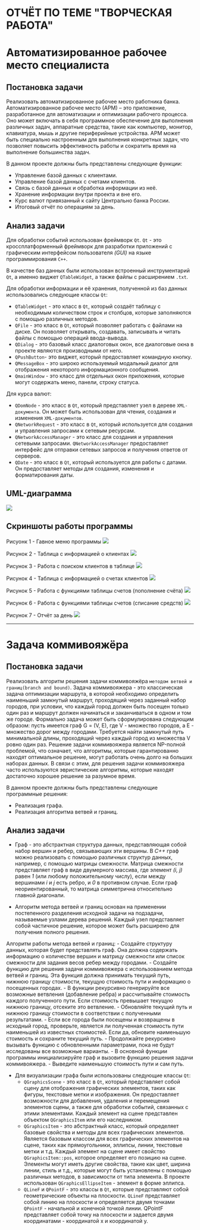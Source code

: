 # ОТЧЁТ ПО ТЕМЕ "ТВОРЧЕСКАЯ РАБОТА"
# Автоматизированное рабочее место специалиста
## Постановка задачи
Реализовать автоматизированное рабочее место работника банка. 
Автоматизированное рабочее место (АРМ) – это приложение, разработанное для автоматизации и оптимизации рабочего процесса. Оно может включать в себя программное обеспечение для выполнения различных задач, аппаратные средства, такие как компьютер, монитор, клавиатура, мышь и другие периферийные устройства. АРМ может быть специально настроенным для выполнения конкретных задач, что позволяет повысить эффективность работы и сократить время на выполнение большинства задач.

В данном проекте должны быть представлены следующие функции:
-	Управление базой данных с клиентами.
-	Управление базой данных с счетами клиентов.
-	Связь с базой данных и обработка информации из неё.
-	Хранение информации внутри проекта и вне его.
-	Курс валют привязанный к сайту Центрально банка России.
-	Итоговый отчёт по операциям за день.

## Анализ задачи
Для обработки событий использован фреймворк ```Qt```. ```Qt``` - это кроссплатформенный фреймворк для разработки приложений с графическим интерфейсом пользователя *(GUI)* на языке программирования ```C++```.

В качестве баз данных были использован встроенный инструментарий ```Qt```, а именно виджет ```QTableWidget```, а также файлы с расширением ```.txt```.

Для обработки информации и её хранения, полученной из баз данных использовались следующие классы ```Qt```:
-	```QTableWidget``` - это класс в ```Qt```, который создаёт таблицу с необходимым количеством строк и столбцов, которые заполняются с помощью различных методов.
-	```QFile``` - это класс в ```Qt```, который позволяет работать с файлами на диске. Он позволяет открывать, создавать, записывать и читать файлы с помощью операций ввода-вывода.
-	```QDialog``` - это базовый класс диалоговых окон, все диалоговые окна в проекте являются производными от него.
-	```QPushButton```- это виджет, который предоставляет командную кнопку.
-	```QMessageBox``` - это широко используемый модальный диалог для отображения некоторого информационного сообщения.
-	```QmainWindow``` - это класс для отдельных окон приложения, которые могут содержать меню, панели, строку статуса.

Для курса валют:
-	```QDomNode``` - это класс в ```Qt```, который представляет узел в дереве ```XML-документа```. Он может быть использован для чтения, создания и изменения ```XML-документов```.
-	```QNetworkRequest``` - это класс в ```Qt```, который используется для создания и управления запросами к сетевым ресурсам.
-	```QNetworkAccessManager``` - это класс для создания и управления сетевыми запросами. ```QNetworkAccessManager``` предоставляет интерфейс для отправки сетевых запросов и получения ответов от серверов.
- ```QDate``` - это класс в ```Qt```, который используется для работы с датами. Он предоставляет методы для создания, изменения и форматирования даты.

## UML-диаграмма
<img src="./pictures/UML-AWS.png">

## Скриншоты работы программы
Рисуонк 1 - Гавное меню программы
<img src="./pictures/mainmenu.PNG">

Рисунок 2 - Таблица с информацией о клиентах
<img src="./pictures/Client.PNG">

Рисунок 3 - Работа с поиском клиентов в таблице
<img src="./pictures/FindClient.PNG">

Рисунок 4 - Таблица с информацией о счетах клиентов
<img src="./pictures/Bills.PNG">

Рисунок 5 - Работа с функциями таблицы счетов (пополнение счёта)
<img src="./pictures/PlusMoney.PNG">

Рисунок 6 - Работа с функциями таблицы счетов (списание средств)
<img src="./pictures/GiveMoney.PNG">

Рисунок 7 - Отчёт за день
<img src="./pictures/report.PNG">

---
# Задача коммивояжёра 
## Постановка задачи
Реализовать алгоритм решения задачи коммивояжёра ```методом ветвей и границ(branch and bound)```. 
Задача коммивояжера - это классическая задача оптимизации маршрута, в которой необходимо определить наименьший замкнутый маршрут, проходящий через заданный набор городов, при условии, что каждый город должен быть посещен только один раз и маршрут должен начинаться и заканчиваться в одном и том же городе. Формально задача может быть сформулирована следующим образом: пусть имеется граф G = (V, E), где V - множество городов, а E - множество дорог между городами. Требуется найти замкнутый путь минимальной длины, проходящий через каждый город из множества V ровно один раз. Решение задачи коммивояжера является NP-полной проблемой, что означает, что алгоритмы, которые гарантированно находят оптимальное решение, могут работать очень долго на больших наборах данных. В связи с этим, для решения задачи коммивояжера часто используются эвристические алгоритмы, которые находят достаточно хорошее решение за разумное время.

В данном проекте должны быть представлены следующие программные решения:
- Реализация графа.
- Реализация алгоритма ветвей и границ.

## Aнализ задачи
- Граф - это абстрактная структура данных, представляющая собой набор вершин и ребер, связывающих эти вершины. В *C++* граф можно реализовать с помощью различных структур данных, например, с помощью матрицы смежности. Матрица смежности представляет граф в виде двумерного массива, где элемент *(i, j)* равен *1* (или любому положительному числу), если между вершинами *i* и *j* есть ребро, и *0* в противном случае. Если граф неориентированный, то матрица симметрична относительно главной диагонали.

- Алгоритм метода ветвей и границ основан на применении постепенного разделения исходной задачи на подзадачи, называемые узлами дерева решений. Каждый узел представляет собой частичное решение, которое может быть расширено для получения полного решения.

Алгоритм работы метода ветвей и границ:
    - Создайте структуру данных, которая будет представлять граф. Она должна содержать информацию о количестве вершин и матрицу смежности или список смежности для задания весов ребер между городами.
    - Создайте функцию для решения задачи коммивояжера с использованием метода ветвей и границ. Эта функция должна принимать текущий путь, нижнюю границу стоимости, текущую стоимость пути и информацию о посещенных городах.
    - В функции рекурсивно генерируйте все возможные ветвления (добавление ребра) и рассчитывайте стоимость каждого полученного пути. Если стоимость превышает текущую нижнюю границу, отсеките это ветвление.
    - Обновляйте текущий путь и нижнюю границу стоимости в соответствии с полученными результатами.
    - Если все города были посещены и возвращены в исходный город, проверьте, является ли полученная стоимость пути наименьшей из известных стоимостей. Если да, обновите наименьшую стоимость и сохраните текущий путь.
    - Продолжайте рекурсивно вызывать функцию с обновленными параметрами, пока не будут исследованы все возможные варианты.
    - В основной функции программы инициализируйте граф и вызовите функцию решения задачи коммивояжера.
    - Выведите наименьшую стоимость пути и сам путь.

- Для визуализации графа были использованы следующие классы ```Qt```:
    - ```QGraphicsScene``` - это класс в ```Qt```, который представляет собой сцену для отображения графических элементов, таких как фигуры, текстовые метки и изображения. Он предоставляет возможности для добавления, удаления и перемещения элементов сцены, а также для обработки событий, связанных с этими элементами. Каждый элемент на сцене представлен объектом ```QGraphicsItem``` или его наследником.
    - ```QGraphicsItem``` - это абстрактный класс, который определяет базовые свойства и методы для всех графических элементов. Является базовым классом для всех графических элементов на сцене, таких как прямоугольники, эллипсы, линии, текстовые метки и т.д. Каждый элемент на сцене имеет свойство ```QGraphicsItem::pos```, которое определяет его позицию на сцене. Элементы могут иметь другие свойства, такие как цвет, ширина линии, стиль и т.д., которые могут быть установлены с помощью различных методов, в зависимости от типа элемента. В проекте использован ```QGraphicsEllipseItem``` - элемент в форме эллипса.
    - ```QLineF``` и ```QPointF``` - это классы в ```Qt```, которые представляют собой геометрические объекты на плоскости. ```QLineF``` представляет собой линию на плоскости и определяется двумя точками ```QPointF``` - начальной и конечной точкой линии. QPointF представляет собой точку на плоскости и задается двумя координатами - координатой x и координатой y.

